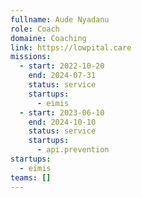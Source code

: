 ```yaml
---
fullname: Aude Nyadanu
role: Coach
domaine: Coaching
link: https://lowpital.care
missions:
  - start: 2022-10-20
    end: 2024-07-31
    status: service
    startups:
      - eimis
  - start: 2023-06-10
    end: 2024-10-10
    status: service
    startups:
      - api.prevention
startups:
  - eimis
teams: []
---
```

